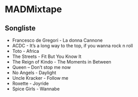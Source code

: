 # MADMixtape
## Songliste
- Francesco de Gregori - La donna Cannone
- ACDC - It’s a long way to the top, if you wanna rock n roll
- Toto - Africa
- The Streets - Fit But You Know It
- The Reign of Kindo - The Moments in Between
- Queen – Don’t stop me now
- No Angels - Daylight
- Uncle Kracker - Follow me
- Roxette - Joyride
- Spice Girls - Wannabe
